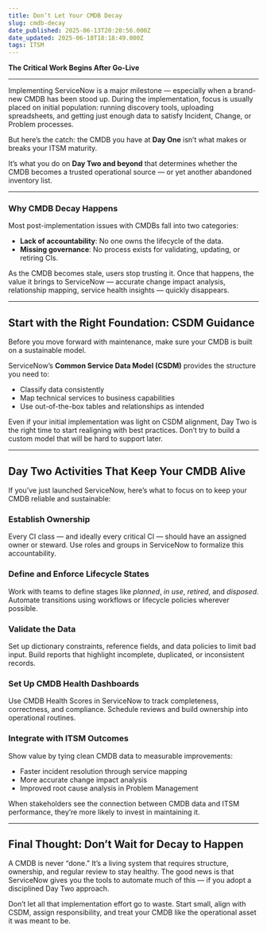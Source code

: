```yaml
---
title: Don’t Let Your CMDB Decay
slug: cmdb-decay
date_published: 2025-06-13T20:20:56.000Z
date_updated: 2025-06-18T18:18:49.000Z
tags: ITSM
---
```


**The Critical Work Begins After Go-Live**

---

Implementing ServiceNow is a major milestone — especially when a brand-new CMDB has been stood up. During the implementation, focus is usually placed on initial population: running discovery tools, uploading spreadsheets, and getting just enough data to satisfy Incident, Change, or Problem processes.

But here’s the catch: the CMDB you have at **Day One** isn’t what makes or breaks your ITSM maturity.

It’s what you do on **Day Two and beyond** that determines whether the CMDB becomes a trusted operational source — or yet another abandoned inventory list.

---

### **Why CMDB Decay Happens**

Most post-implementation issues with CMDBs fall into two categories:

- **Lack of accountability**: No one owns the lifecycle of the data.
- **Missing governance**: No process exists for validating, updating, or retiring CIs.

As the CMDB becomes stale, users stop trusting it. Once that happens, the value it brings to ServiceNow — accurate change impact analysis, relationship mapping, service health insights — quickly disappears.

---

## **Start with the Right Foundation: CSDM Guidance**

Before you move forward with maintenance, make sure your CMDB is built on a sustainable model.

ServiceNow’s **Common Service Data Model (CSDM)** provides the structure you need to:

- Classify data consistently
- Map technical services to business capabilities
- Use out-of-the-box tables and relationships as intended

Even if your initial implementation was light on CSDM alignment, Day Two is the right time to start realigning with best practices. Don’t try to build a custom model that will be hard to support later.

---

## **Day Two Activities That Keep Your CMDB Alive**

If you’ve just launched ServiceNow, here’s what to focus on to keep your CMDB reliable and sustainable:

### **Establish Ownership**

Every CI class — and ideally every critical CI — should have an assigned owner or steward. Use roles and groups in ServiceNow to formalize this accountability.

### **Define and Enforce Lifecycle States**

Work with teams to define stages like *planned*, *in use*, *retired*, and *disposed*. Automate transitions using workflows or lifecycle policies wherever possible.

### **Validate the Data**

Set up dictionary constraints, reference fields, and data policies to limit bad input. Build reports that highlight incomplete, duplicated, or inconsistent records.

### **Set Up CMDB Health Dashboards**

Use CMDB Health Scores in ServiceNow to track completeness, correctness, and compliance. Schedule reviews and build ownership into operational routines.

### **Integrate with ITSM Outcomes**

Show value by tying clean CMDB data to measurable improvements:

- Faster incident resolution through service mapping
- More accurate change impact analysis
- Improved root cause analysis in Problem Management

When stakeholders see the connection between CMDB data and ITSM performance, they’re more likely to invest in maintaining it.

---

## **Final Thought: Don’t Wait for Decay to Happen**

A CMDB is never “done.” It’s a living system that requires structure, ownership, and regular review to stay healthy. The good news is that ServiceNow gives you the tools to automate much of this — if you adopt a disciplined Day Two approach.

Don’t let all that implementation effort go to waste. Start small, align with CSDM, assign responsibility, and treat your CMDB like the operational asset it was meant to be.
